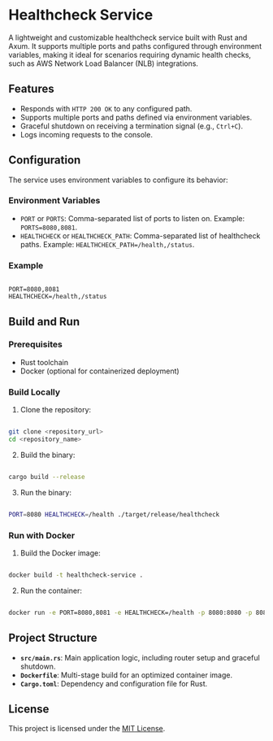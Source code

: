 # Healthcheck Service

A lightweight and customizable healthcheck service built with Rust and Axum. It supports multiple ports and paths
configured through environment variables, making it ideal for scenarios requiring dynamic health checks, such as AWS
Network Load Balancer (NLB) integrations.

## Features

- Responds with `HTTP 200 OK` to any configured path.
- Supports multiple ports and paths defined via environment variables.
- Graceful shutdown on receiving a termination signal (e.g., `Ctrl+C`).
- Logs incoming requests to the console.

## Configuration

The service uses environment variables to configure its behavior:

### Environment Variables

- `PORT` or `PORTS`: Comma-separated list of ports to listen on. Example: `PORTS=8080,8081`.
- `HEALTHCHECK` or `HEALTHCHECK_PATH`: Comma-separated list of healthcheck paths. Example:
  `HEALTHCHECK_PATH=/health,/status`.

### Example

```dotenv

PORT=8080,8081
HEALTHCHECK=/health,/status

```

## Build and Run

### Prerequisites

- Rust toolchain
- Docker (optional for containerized deployment)

### Build Locally

1. Clone the repository:

```bash

git clone <repository_url>
cd <repository_name>

```

2. Build the binary:

```bash

cargo build --release

```

3. Run the binary:

```bash

PORT=8080 HEALTHCHECK=/health ./target/release/healthcheck

```

### Run with Docker

1. Build the Docker image:

```bash

docker build -t healthcheck-service .

```

2. Run the container:

```bash

docker run -e PORT=8080,8081 -e HEALTHCHECK=/health -p 8080:8080 -p 8081:8081 healthcheck-service

```

## Project Structure

- **`src/main.rs`**: Main application logic, including router setup and graceful shutdown.
- **`Dockerfile`**: Multi-stage build for an optimized container image.
- **`Cargo.toml`**: Dependency and configuration file for Rust.

## License

This project is licensed under the [MIT License](LICENSE).